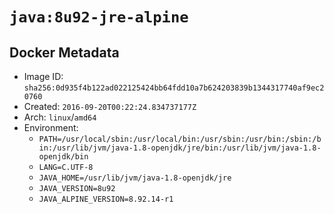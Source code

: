 # `java:8u92-jre-alpine`

## Docker Metadata

- Image ID: `sha256:0d935f4b122ad022125424bb64fdd10a7b624203839b1344317740af9ec20760`
- Created: `2016-09-20T00:22:24.834737177Z`
- Arch: `linux`/`amd64`
- Environment:
  - `PATH=/usr/local/sbin:/usr/local/bin:/usr/sbin:/usr/bin:/sbin:/bin:/usr/lib/jvm/java-1.8-openjdk/jre/bin:/usr/lib/jvm/java-1.8-openjdk/bin`
  - `LANG=C.UTF-8`
  - `JAVA_HOME=/usr/lib/jvm/java-1.8-openjdk/jre`
  - `JAVA_VERSION=8u92`
  - `JAVA_ALPINE_VERSION=8.92.14-r1`
